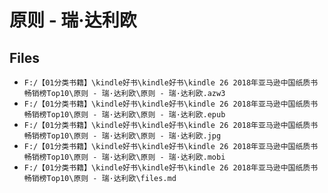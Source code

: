 # 原则 - 瑞·达利欧

## Files

- `F:/【01分类书籍】\kindle好书\kindle好书\kindle 26 2018年亚马逊中国纸质书畅销榜Top10\原则 - 瑞·达利欧\原则 - 瑞·达利欧.azw3`
- `F:/【01分类书籍】\kindle好书\kindle好书\kindle 26 2018年亚马逊中国纸质书畅销榜Top10\原则 - 瑞·达利欧\原则 - 瑞·达利欧.epub`
- `F:/【01分类书籍】\kindle好书\kindle好书\kindle 26 2018年亚马逊中国纸质书畅销榜Top10\原则 - 瑞·达利欧\原则 - 瑞·达利欧.jpg`
- `F:/【01分类书籍】\kindle好书\kindle好书\kindle 26 2018年亚马逊中国纸质书畅销榜Top10\原则 - 瑞·达利欧\原则 - 瑞·达利欧.mobi`
- `F:/【01分类书籍】\kindle好书\kindle好书\kindle 26 2018年亚马逊中国纸质书畅销榜Top10\原则 - 瑞·达利欧\files.md`
